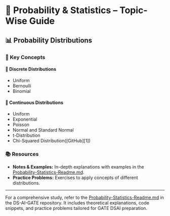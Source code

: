 # 📘 Probability & Statistics – Topic-Wise Guide

## 📊 Probability Distributions

### 🔑 Key Concepts

#### 📌 Discrete Distributions

* Uniform
* Bernoulli
* Binomial

#### 📌 Continuous Distributions

* Uniform
* Exponential
* Poisson
* Normal and Standard Normal
* t-Distribution
* Chi-Squared Distribution([GitHub][1])

### 📚 Resources

* **Notes & Examples:** In-depth explanations with examples in the [Probability-Statistics-Readme.md](https://github.com/DS-AI-GATE/dsai-gate/blob/main/Probability-Statistics-Readme.md).
* **Practice Problems:** Exercises to apply concepts of different distributions.

---

For a comprehensive study, refer to the [Probability-Statistics-Readme.md](https://github.com/DS-AI-GATE/dsai-gate/blob/main/Probability-Statistics-Readme.md) in the DS-AI-GATE repository. It includes theoretical explanations, code snippets, and practice problems tailored for GATE DSAI preparation.

